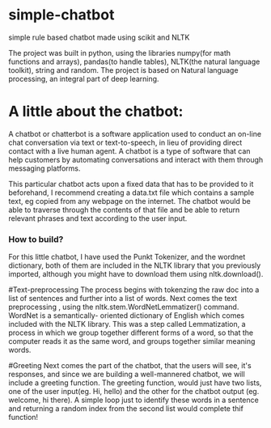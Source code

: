 # simple-chatbot
simple rule based chatbot made using scikit and NLTK

The project was built in python, using the libraries numpy(for math functions and arrays), pandas(to handle tables), NLTK(the natural language toolkit), string and random.
The project is based on Natural language processing, an integral part of deep learning.

# A little about the chatbot:
A chatbot or chatterbot is a software application used to conduct an on-line chat conversation via text or text-to-speech, in lieu of providing direct contact with a live human agent. A chatbot is a type of software that can help customers by automating conversations and interact with them through messaging platforms.

This particular chatbot acts upon a fixed data that has to be provided to it beforehand, I recommend creating a data.txt file which contains a sample text, eg copied from any webpage on the internet. The chatbot would be able to traverse through the contents of that file and be able to return relevant phrases and text according to the user input.

### How to build?
For this little chatbot, I have used the Punkt Tokenizer, and the wordnet dictionary, both of them are included in the NLTK library that you previously imported, although you might have to download them using nltk.download().

#Text-preprocessing
The process begins with tokenzing the raw doc into a list of sentences and further into a list of words.
Next comes the text preprocessing , using the nltk.stem.WordNetLemmatizer() command. WordNet is a semantically- oriented dictionary of English which comes included with the NLTK library. This was a step called Lemmatization, a process in which we group together different forms of a word, so that the computer reads it as the same word, and groups together similar meaning words.

#Greeting
Next comes the part of the chatbot, that the users will see, it's responses, and since we are building a well-mannered chatbot, we will include a greeting function.
The greeting function, would just have two lists, one of the user input(eg. Hi, hello) and the other for the chatbot output (eg. welcome, hi there). A simple loop just to identify these words in a sentence and returning a random index from the second list would complete thif function!




